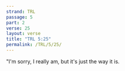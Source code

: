 ```yaml
---
strand: TRL
passage: 5
part: 2
verse: 25
layout: verse
title: "TRL 5:25"
permalink: /TRL/5/25/
---
```

"I'm sorry, I really am, but it's just the way it is.

